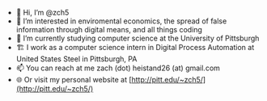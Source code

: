 - 👋 Hi, I’m @zch5
- 👀 I’m interested in enviromental economics, the spread of false information through digital means, and all things coding
- 🏫 I’m currently studying computer science at the University of Pittsburgh
- 🏗️ I work as a computer science intern in Digital Process Automation at United States Steel in Pittsburgh, PA
- 📫 You can reach at me zach (dot) heistand26 (at) gmail.com
- 🌐 Or visit my personal website at [http://pitt.edu/~zch5/](http://pitt.edu/~zch5/)
